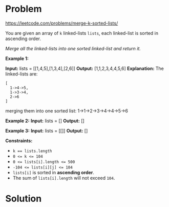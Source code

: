 # Problem
https://leetcode.com/problems/merge-k-sorted-lists/

You are given an array of `k` linked-lists `lists`, each linked-list is sorted in ascending order.

_Merge all the linked-lists into one sorted linked-list and return it._

**Example 1:**

**Input:** lists = [[1,4,5],[1,3,4],[2,6]]
**Output:** [1,1,2,3,4,4,5,6]
**Explanation:** The linked-lists are:
```
[
  1->4->5,
  1->3->4,
  2->6
]
```
merging them into one sorted list:
1->1->2->3->4->4->5->6

**Example 2:**
**Input:** lists = []
**Output:** []

**Example 3:**
**Input:** lists = [[]]
**Output:** []

**Constraints:**
-   `k == lists.length`
-   `0 <= k <= 104`
-   `0 <= lists[i].length <= 500`
-   `-104 <= lists[i][j] <= 104`
-   `lists[i]` is sorted in **ascending order**.
-   The sum of `lists[i].length` will not exceed `104`.

# Solution


